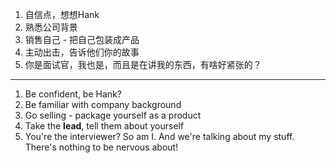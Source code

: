 1. 自信点，想想Hank
2. 熟悉公司背景
3. 销售自己 - 把自己包装成产品
4. 主动出击，告诉他们你的故事
5. 你是面试官，我也是，而且是在讲我的东西，有啥好紧张的？
___
1. Be confident, be Hank? 
2. Be familiar with company background
3. Go selling - package yourself as a product
4. Take the **lead**, tell them about yourself
5. You're the interviewer? So am I. And we're talking about my stuff. There's nothing to be nervous about!